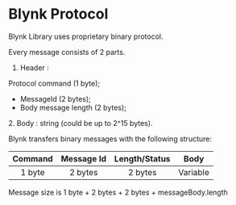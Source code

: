 # Blynk Protocol

Blynk Library uses proprietary binary protocol.&#x20;

Every message consists of 2 parts.

1. Header :

Protocol command (1 byte);

* MessageId (2 bytes);
* Body message length (2 bytes);

2\. Body : string (could be up to 2^15 bytes).

Blynk transfers binary messages with the following structure:

| Command | Message Id | Length/Status |   Body   |
| :-----: | :--------: | :-----------: | :------: |
|  1 byte |   2 bytes  |    2 bytes    | Variable |

Message size is 1 byte + 2 bytes + 2 bytes + messageBody.length
